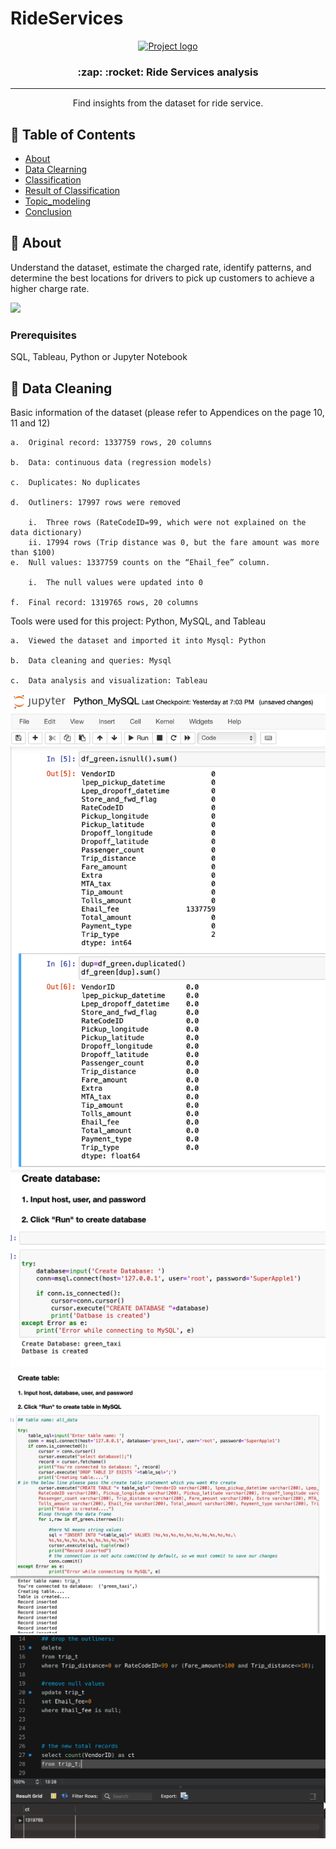 # RideServices

<p align="center">
  <a href="" rel="noopener">
 <img width=200px height=200px src="https://i.imgur.com/6wj0hh6.jpg" alt="Project logo"></a>
</p>

<h3 align="center">:zap: :rocket: Ride Services analysis </h3>


---

<p align="center">
Find insights from the dataset for ride service. 
    <br> 
</p>

## 📝 Table of Contents
- [About](#about)
- [Data Clearning](#data_leaning)
- [Classification](#classification)
- [Result of Classification](#result)
- [Topic_modeling](#topic_modeling)
- [Conclusion](#conclusion)


## 🧐 About <a name = "about"></a>
Understand the dataset, estimate the charged rate, identify patterns, and determine the best locations for drivers to pick up customers to achieve a higher charge rate.

<img src="https://media1.giphy.com/media/v1.Y2lkPTc5MGI3NjExenp5NnVnMmdrczF1enJuOTlzMWdncWw3d2p2dWtkamh6bTg0am1ydiZlcD12MV9pbnRlcm5hbF9naWZfYnlfaWQmY3Q9Zw/CnQ6jjqggL2Ar23XtQ/giphy.gif" width="450" />

### Prerequisites
SQL, Tableau, Python or Jupyter Notebook 


## 🔖 Data Cleaning <a name = "data_leaning"></a>

Basic information of the dataset (please refer to Appendices on the page 10, 11 and 12)

    a.	Original record: 1337759 rows, 20 columns
  
    b.	Data: continuous data (regression models)
  
    c.	Duplicates: No duplicates
  
    d.	Outliners: 17997 rows were removed
  
        i.	Three rows (RateCodeID=99, which were not explained on the data dictionary)
        ii.	17994 rows (Trip distance was 0, but the fare amount was more than $100)
    e.	Null values: 1337759 counts on the “Ehail_fee” column.
    
        i.	The null values were updated into 0 
        
    f.	Final record: 1319765 rows, 20 columns

Tools were used for this project: Python, MySQL, and Tableau

    a.	Viewed the dataset and imported it into Mysql: Python 
    
    b.	Data cleaning and queries: Mysql
    
    c.	Data analysis and visualization: Tableau


![image](https://github.com/YingHu1234/RideServices/blob/main/RideService/12.png)
![image](https://github.com/YingHu1234/RideServices/blob/main/RideService/13.png)
![image](https://github.com/YingHu1234/RideServices/blob/main/RideService/14.png)
![image](https://github.com/YingHu1234/RideServices/blob/main/RideService/15.png)




